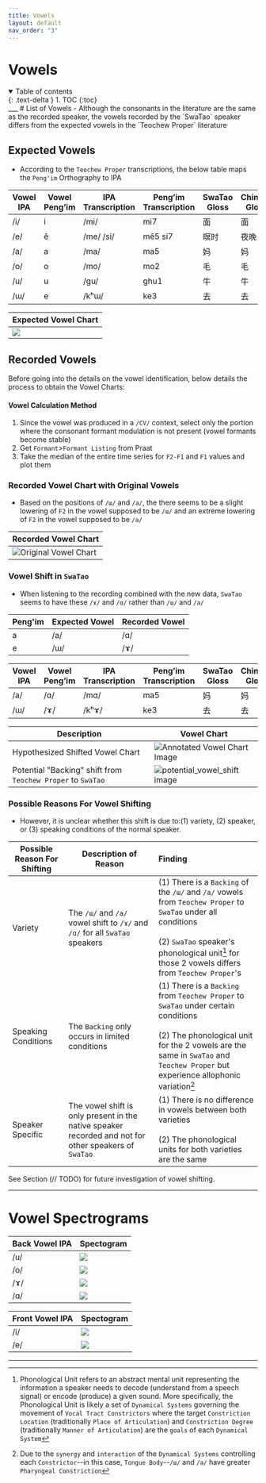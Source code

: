 ```yaml
---
title: Vowels
layout: default
nav_order: "3"
---
```

# Vowels

<details open markdown="block">
  <summary>
    Table of contents
  </summary>
  {: .text-delta }
1. TOC
{:toc}
</details>
___
# List of Vowels
- Although the consonants in the literature are the same as the recorded speaker, the vowels recorded by the `SwaTao` speaker differs from the expected vowels in the `Teochew Proper` literature

## Expected Vowels
- According to the `Teochew Proper` transcriptions, the below table maps the `Peng'im` Orthography to IPA

| Vowel IPA | Vowel Peng’im | IPA Transcription | Peng’im Transcription | SwaTao Gloss | Chinese Gloss | English Gloss |
| --------- | ------------- | ----------------- | --------------------- | ------------ | ------------- | ------------- |
| /i/       | i             | /mi/              | mi7                   | 面            | 面             | Noodle        |
| /e/       | ê             | /me/ /si/         | mê5 si7               | 暝时           | 夜晚            | Night         |
| /a/       | a             | /ma/              | ma5                   | 妈            | 妈             | Mom           |
| /o/       | o             | /mo/              | mo2                   | 毛            | 毛             | Fur           |
| /u/       | u             | /gu/              | ghu1                  | 牛            | 牛             | Cow           |
| /ɯ/       | e             | /kʰɯ/             | ke3                   | 去            | 去             | Go            |

| Expected Vowel Chart                        |
| ------------------------------------------- |
| ![](assets/vowels/vowel_charts/Expected_Vowel_Chart.jpg) |

## Recorded Vowels
Before going into the details on the vowel identification, below details the process to obtain the Vowel Charts:
#### Vowel Calculation Method
1. Since the vowel was produced in a `/CV/` context, select only the portion where the consonant formant modulation is not present (vowel formants become stable)
2. Get `Formant`>`Formant Listing` from Praat
3. Take the median of the entire time series for `F2-F1` and `F1` values and plot them

### Recorded Vowel Chart with Original Vowels
- Based on the positions of `/ɯ/` and `/a/`, the there seems to be a slight lowering of `F2` in the vowel supposed to be `/ɯ/` and an extreme lowering of `F2` in the vowel supposed to be `/a/`

| Recorded Vowel Chart                                            |
| --------------------------------------------------------------- |
| ![Original Vowel Chart](assets/vowels/vowel_charts/Original_Vowel_Chart.png) |

### Vowel Shift in `SwaTao`
- When listening to the recording combined with the new data, `SwaTao` seems to have these `/ɤ/` and `/ɑ/` rather than `/ɯ/` and `/a/`

| Peng'im | Expected Vowel | Recorded Vowel |
| ------- | -------------- | -------------- |
| a       | /a/            | /ɑ/            |
| e       | /ɯ/            | /ɤ/            

| Vowel IPA | Vowel Peng’im | IPA Transcription | Peng’im Transcription | SwaTao Gloss | Chinese Gloss | English Gloss |
| --------- | ------------- | ----------------- | --------------------- | ------------ | ------------- | ------------- |
| /a/       | /ɑ/           | /mɑ/              | ma5                   | 妈            | 妈             | Mom           |
| /ɯ/       | /ɤ/           | /kʰɤ/             | ke3                   | 去            | 去             | Go            |

| Description                                                 | Vowel Chart                                                             |
| ----------------------------------------------------------- | ----------------------------------------------------------------------- |
| Hypothesized Shifted Vowel Chart                            | ![Annotated Vowel Chart Image](assets/vowels/vowel_charts/Annotated_Vowel_Chart.png) |
| Potential "Backing" shift from `Teochew Proper` to `SwaTao` | ![potential_vowel_shift image](assets/vowels/vowel_charts/Potential_Vowel_Shift.png) |

### Possible Reasons For Vowel Shifting
- However, it is unclear whether this shift is due to:(1) variety, (2) speaker, or (3) speaking conditions of the normal speaker.

| Possible Reason For Shifting | Description of Reason                                                                                 | Finding                                                                                                                                                                                                                     |
| ---------------------------- | ----------------------------------------------------------------------------------------------------- | :-------------------------------------------------------------------------------------------------------------------------------------------------------------------------------------------------------------------------- |
| Variety                      | The `/ɯ/` and `/a/` vowel shift to `/ɤ/` and `/ɑ/` for all `SwaTao` speakers                          | (1) There is a `Backing` of the `/ɯ/` and `/a/` vowels from `Teochew Proper` to `SwaTao` under all conditions<br><br>(2) `SwaTao` speaker's phonological unit[^1] for those 2 vowels differs from `Teochew Proper`'s        |
| Speaking Conditions          | The `Backing` only occurs in limited conditions                                                       | (1) There is a `Backing` from `Teochew Proper` to `SwaTao` under certain conditions<br><br>(2) The phonological unit for the 2 vowels are the same in `SwaTao` and `Teochew Proper` but experience allophonic variation[^2] |
| Speaker Specific             | The vowel shift is only present in the native speaker recorded and not for other speakers of `SwaTao` | (1) There is no difference in vowels between both varieties<br><br>(2) The phonological units for both varieties are the same                                                                                               |

See Section (// TODO) for future investigation of vowel shifting.
___
# Vowel Spectrograms

| Back Vowel IPA | Spectogram                                                            |
| -------------- | --------------------------------------------------------------------- |
| /u/            | ![](assets/vowels/spectograms/high_back_spectogram.png)               |
| /o/            | ![](assets/vowels/spectograms/high_mid_rounded_back_spectogram.png)   |
| /ɤ/            | ![](assets/vowels/spectograms/high_mid_unrounded_back_spectogram.png) |
| /ɑ/            | ![](assets/vowels/spectograms/low_back_spectogram.png)                |

| Front Vowel IPA | Spectogram                                                   |
| --------------- | ------------------------------------------------------------ |
| /i/             | ![](assets/vowels/spectograms/high_front_spectogram.png)     |
| /e/             | ![](assets/vowels/spectograms/high_mid_front_spectogram.png) |

____
[^1]: Phonological Unit refers to an abstract mental unit representing the information a speaker needs to decode (understand from a speech signal) or encode (produce) a given sound. More specifically, the Phonological Unit is likely a set of `Dynamical Systems` governing the movement of `Vocal Tract Constrictors` where the target `Constriction Location` (traditionally `Place of Articulation`) and `Constriction Degree` (traditionally `Manner of Articulation`) are the `goals` of each `Dynamical System` 
[^2]: Due to the `synergy` and `interaction` of the `Dynamical Systems` controlling each `Constrictor`--in this case, `Tongue Body`--`/ɯ/` and `/a/` have greater `Pharyngeal Constriction` 


